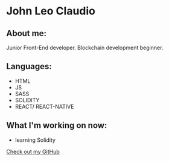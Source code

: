 # John Leo Claudio

## About me:

Junior Front-End developer. Blockchain development beginner.

## Languages:

- HTML
- JS
- SASS
- SOLIDITY
- REACT/ REACT-NATIVE

## What I'm working on now:

- learning Solidity

[Check out my GitHub](https://github.com/johnleoclaudio)

